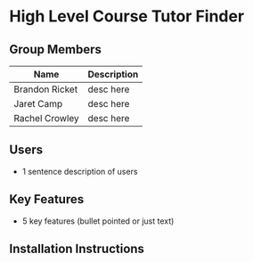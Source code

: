 # High Level Course Tutor Finder

## Group Members
| Name | Description |
| --- | --- |
| Brandon Ricket | desc here |
| Jaret Camp | desc here |
| Rachel Crowley | desc here |

## Users
- 1 sentence description of users

## Key Features
- 5 key features (bullet pointed or just text)

## Installation Instructions
